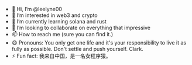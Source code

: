- 👋 Hi, I’m @leelyne00
- 👀 I’m interested in web3 and crypto
- 🌱 I’m currently learning solana and rust
- 💞️ I’m looking to collaborate on everything that impressive
- 📫 How to reach me (sure you can find it.)
- 😄 Pronouns: You only get one life and it's your responsibility to live it as fully as possible. Don't settle and push yourself. Clark.
- ⚡ Fun fact: 我来自中国，是一名女程序猿。

<!---
leelyne00/leelyne00 is a ✨ special ✨ repository because its `README.md` (this file) appears on your GitHub profile.
You can click the Preview link to take a look at your changes.
--->
